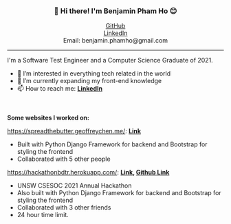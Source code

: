 
<h3 align="center">👋 Hi there! I'm Benjamin Pham Ho 😊</h3>
<p align="center">
  <a href="https://github.com/bphamho">GitHub</a>
  <br>
  <a href="https://www.linkedin.com/in/benjamin-pham-ho">LinkedIn</a>
  <br>
  <a>Email: benjamin.phamho@gmail.com </a>
</p>

---
I'm a Software Test Engineer and a Computer Science Graduate of 2021.

- 👀 I’m interested in everything tech related in the world
- 🌱 I’m currently expanding my front-end knowledge
- 📫 How to reach me:
**[LinkedIn](https://www.linkedin.com/in/benjamin-pham-ho)**
<br>

**Some websites I worked on:**

https://spreadthebutter.geoffreychen.me/: **[Link](https://spreadthebutter.geoffreychen.me/)**
- Built with Python Django Framework for backend and Bootstrap for styling the frontend
- Collaborated with 5 other people

https://hackathonbdtr.herokuapp.com/: **[Link](https://hackathonbdtr.herokuapp.com/), [Github Link](https://github.com/bphamho/hackathon-bdtr/)**
- UNSW CSESOC 2021 Annual Hackathon
- Also built with Python Django Framework for backend and Bootstrap for styling the frontend
- Collaborated with 3 other friends
- 24 hour time limit.

<!---
bphamho/bphamho is a ✨ special ✨ repository because its `README.md` (this file) appears on your GitHub profile.
You can click the Preview link to take a look at your changes.
- 💞️ I’m looking to collaborate on ...
--->
